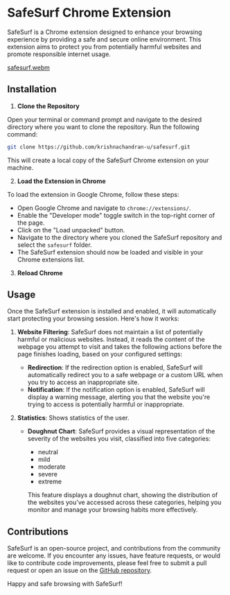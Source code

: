 # SafeSurf Chrome Extension

SafeSurf is a Chrome extension designed to enhance your browsing experience by providing a safe and secure online environment. This extension aims to protect you from potentially harmful websites and promote responsible internet usage.

[safesurf.webm](https://github.com/krishnachandran-u/safesurf/assets/129476971/308b648a-def5-4d23-b646-82c24615bd5f)

## Installation

1. **Clone the Repository**

  Open your terminal or command prompt and navigate to the desired directory where you want to clone the repository. Run the following command:
```bash
git clone https://github.com/krishnachandran-u/safesurf.git
```
This will create a local copy of the SafeSurf Chrome extension on your machine.

2. **Load the Extension in Chrome**

To load the extension in Google Chrome, follow these steps:

- Open Google Chrome and navigate to `chrome://extensions/`.
- Enable the "Developer mode" toggle switch in the top-right corner of the page.
- Click on the "Load unpacked" button.
- Navigate to the directory where you cloned the SafeSurf repository and select the `safesurf` folder.
- The SafeSurf extension should now be loaded and visible in your Chrome extensions list.

3. **Reload Chrome**

## Usage

Once the SafeSurf extension is installed and enabled, it will automatically start protecting your browsing session. Here's how it works:

1. **Website Filtering**: SafeSurf does not maintain a list of potentially harmful or malicious websites. Instead, it reads the content of the webpage you attempt to visit and takes the following actions before the page finishes loading, based on your configured settings:

   - **Redirection**: If the redirection option is enabled, SafeSurf will automatically redirect you to a safe webpage or a custom URL when you try to access an inappropriate site.
   - **Notification**: If the notification option is enabled, SafeSurf will display a warning message, alerting you that the website you're trying to access is potentially harmful or inappropriate.
2. **Statistics**: Shows statistics of the user.
   - **Doughnut Chart**: SafeSurf provides a visual representation of the severity of the websites you visit, classified into five categories:
      - neutral
      - mild
      - moderate
      - severe
      - extreme

      This feature displays a doughnut chart, showing the distribution of the websites you've accessed across these categories, helping you monitor and manage your browsing habits more effectively.

## Contributions

SafeSurf is an open-source project, and contributions from the community are welcome. If you encounter any issues, have feature requests, or would like to contribute code improvements, please feel free to submit a pull request or open an issue on the [GitHub repository](https://github.com/krishnachandran-u/safesurf).

Happy and safe browsing with SafeSurf!
